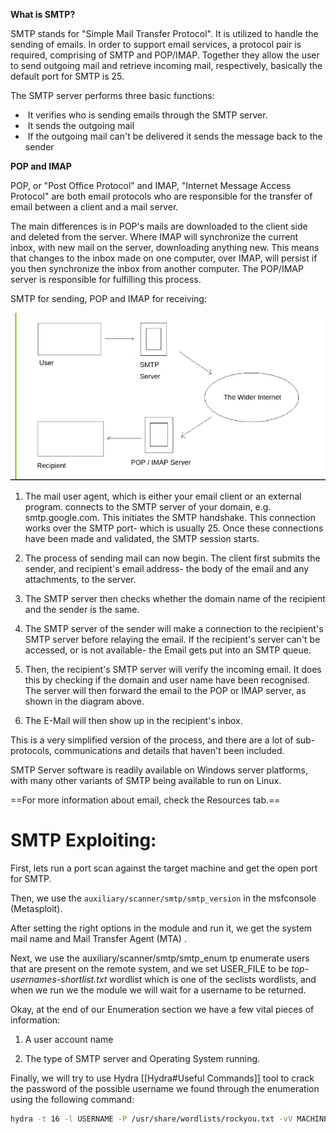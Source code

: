 
**What is SMTP?**

SMTP stands for "Simple Mail Transfer Protocol". It is utilized to handle the sending of emails. In order to support email services, a protocol pair is required, comprising of SMTP and POP/IMAP. Together they allow the user to send outgoing mail and retrieve incoming mail, respectively, basically the default port for SMTP is 25.

The SMTP server performs three basic functions:

-  It verifies who is sending emails through the SMTP server.
-  It sends the outgoing mail
-  If the outgoing mail can't be delivered it sends the message back to the sender

**POP and IMAP**

POP, or "Post Office Protocol" and IMAP, "Internet Message Access Protocol" are both email protocols who are responsible for the transfer of email between a client and a mail server.

The main differences is in POP's mails are downloaded to the client side and deleted from the server. Where IMAP will synchronize the current inbox, with new mail on the server, downloading anything new. This means that changes to the inbox made on one computer, over IMAP, will persist if you then synchronize the inbox from another computer. The POP/IMAP server is responsible for fulfilling this process.

SMTP for sending, POP and IMAP for receiving: 

![](../../Attachments/Pasted%20image%2020231105003138.png)

1. The mail user agent, which is either your email client or an external program. connects to the SMTP server of your domain, e.g. smtp.google.com. This initiates the SMTP handshake. This connection works over the SMTP port- which is usually 25. Once these connections have been made and validated, the SMTP session starts.  

2. The process of sending mail can now begin. The client first submits the sender, and recipient's email address- the body of the email and any attachments, to the server.  

3. The SMTP server then checks whether the domain name of the recipient and the sender is the same.

4. The SMTP server of the sender will make a connection to the recipient's SMTP server before relaying the email. If the recipient's server can't be accessed, or is not available- the Email gets put into an SMTP queue.  

5. Then, the recipient's SMTP server will verify the incoming email. It does this by checking if the domain and user name have been recognised. The server will then forward the email to the POP or IMAP server, as shown in the diagram above.  

6. The E-Mail will then show up in the recipient's inbox.

This is a very simplified version of the process, and there are a lot of sub-protocols, communications and details that haven't been included.

SMTP Server software is readily available on Windows server platforms, with many other variants of SMTP being available to run on Linux.

==For more information about email, check the Resources tab.==

# SMTP Exploiting:

  
First, lets run a port scan against the target machine and get the open port for SMTP.

Then, we use the `auxiliary/scanner/smtp/smtp_version` in the msfconsole (Metasploit).

After setting the right options in the module and run it, we get the system mail name and Mail Transfer Agent (MTA) .

Next, we use the auxiliary/scanner/smtp/smtp_enum tp enumerate users that are present on the remote system, and we set USER_FILE to be _top-usernames-shortlist.txt_ wordlist which is one of the seclists wordlists, and when we run we the module we will wait for a username to be returned.

Okay, at the end of our Enumeration section we have a few vital pieces of information:

1. A user account name  

2. The type of SMTP server and Operating System running.

Finally, we will try to use Hydra [[Hydra#Useful Commands]] tool to crack the password of the possible username we found through the enumeration using the following command:

```bash
hydra -t 16 -l USERNAME -P /usr/share/wordlists/rockyou.txt -vV MACHINE_IP ssh
```
